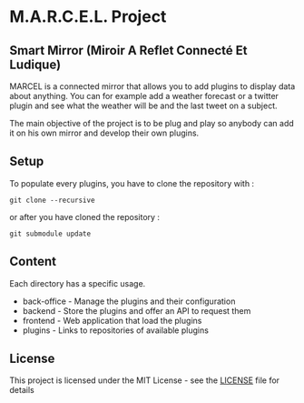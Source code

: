 # M.A.R.C.E.L. Project

## Smart Mirror (Miroir A Reflet Connecté Et Ludique)

MARCEL is a connected mirror that allows you to add plugins to display data about anything. You can for example add a weather forecast or a twitter plugin and see what the weather will be and the last tweet on a subject.

The main objective of the project is to be plug and play so anybody can add it on his own mirror and develop their own plugins.

## Setup

To populate every plugins, you have to clone the repository with :

```shell
git clone --recursive
```

or after you have cloned the repository :

```shell
git submodule update
```

## Content

Each directory has a specific usage.

* back-office - Manage the plugins and their configuration
* backend - Store the plugins and offer an API to request them
* frontend - Web application that load the plugins
* plugins - Links to repositories of available plugins

## License

This project is licensed under the MIT License - see the [LICENSE](LICENSE) file for details